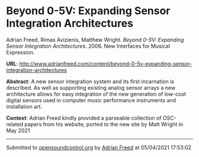 # Beyond 0-5V: Expanding Sensor Integration Architectures

Adrian Freed, Rimas Avizienis, Matthew Wright. *Beyond 0-5V: Expanding Sensor Integration Architectures*. 2006.  New Interfaces for Musical Expression. 

**URL**: <http://www.adrianfreed.com/content/beyond-0-5v-expanding-sensor-integration-architectures>

**Abstract**:  A new sensor integration system and its first incarnation is described. As well as supporting existing analog sensor arrays a new architecture allows for easy integration of the new generation of low-cost digital sensors used in computer music performance instruments and installation art. 

**Context**: Adrian Freed kindly provided a parseable collection of OSC-related papers from his website, ported to the new site by Matt Wright in May 2021

---
Submitted to [opensoundcontrol.org](https://opensoundcontrol.org) by [Adrian Freed](http://adrianfreed.com) at 05/04/2021 17:53:02
